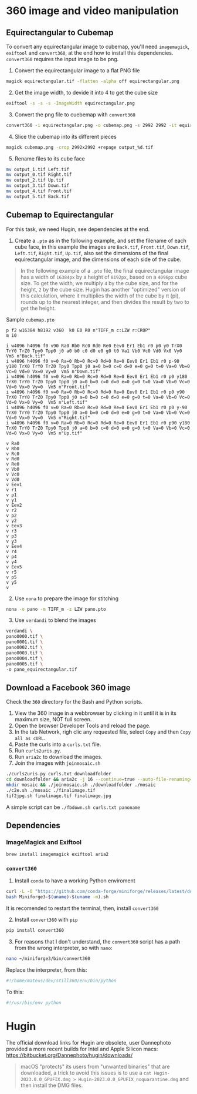 # 360 image and video manipulation

## Equirectangular to Cubemap

To convert any equirectangular image to cubemap, you'll need `imagemagick`, `exiftool` and `convert360`, at the end how to install this dependencies. `convert360` requires the input image to be png.

1. Convert the equirectangular image to a flat PNG file
```sh
magick equirectangular.tif -flatten -alpha off equirectangular.png
```

2. Get the image width, to devide it into 4 to get the cube size
```sh
exiftool -s -s -s -ImageWidth equirectangular.png
```

3. Convert the png file to cuebemap with `convert360`
```sh
convert360 -i equirectangular.png -o cubemap.png -s 2992 2992 -it equirectangular -ot cubemap
```

4. Slice the cubemap into its different pieces
```sh
magick cubemap.png -crop 2992x2992 +repage output_%d.tif
```

5. Rename files to its cube face
```sh
mv output_1.tif Left.tif
mv output_0.tif Right.tif
mv output_2.tif Up.tif
mv output_3.tif Down.tif
mv output_4.tif Front.tif
mv output_5.tif Back.tif
```

## Cubemap to Equirectangular

For this task, we need Hugin, see dependencies at the end.

1. Create a `.pto` as in the following example, and set the filename of each cube face, in this example the images are `Back.tif`, `Front.tif`, `Down.tif`, `Left.tif`, `Right.tif`, `Up.tif`, also set the dimensions of the final equirectangular image, and the dimensions of each side of the cube.

> In the following example of a `.pto` file, the final equirectangular image has a width of `16384px` by a height of `8192px`, based on a `4096px` cube size. To get the width, we multiply `4` by the cube size, and for the height, `2` by the cube size. Hugin has another "optimized" version of this calculation, where it multiplies the width of the cube by π (pi), rounds up to the nearest integer, and then divides the result by two to get the height.

Sample `cubemap.pto`
```
p f2 w16384 h8192 v360  k0 E0 R0 n"TIFF_m c:LZW r:CROP"
m i0

i w4096 h4096 f0 v90 Ra0 Rb0 Rc0 Rd0 Re0 Eev0 Er1 Eb1 r0 p0 y0 TrX0 TrY0 TrZ0 Tpy0 Tpp0 j0 a0 b0 c0 d0 e0 g0 t0 Va1 Vb0 Vc0 Vd0 Vx0 Vy0  Vm5 n"Back.tif"
i w4096 h4096 f0 v=0 Ra=0 Rb=0 Rc=0 Rd=0 Re=0 Eev0 Er1 Eb1 r0 p-90 y180 TrX0 TrY0 TrZ0 Tpy0 Tpp0 j0 a=0 b=0 c=0 d=0 e=0 g=0 t=0 Va=0 Vb=0 Vc=0 Vd=0 Vx=0 Vy=0  Vm5 n"Down.tif"
i w4096 h4096 f0 v=0 Ra=0 Rb=0 Rc=0 Rd=0 Re=0 Eev0 Er1 Eb1 r0 p0 y180 TrX0 TrY0 TrZ0 Tpy0 Tpp0 j0 a=0 b=0 c=0 d=0 e=0 g=0 t=0 Va=0 Vb=0 Vc=0 Vd=0 Vx=0 Vy=0  Vm5 n"Front.tif"
i w4096 h4096 f0 v=0 Ra=0 Rb=0 Rc=0 Rd=0 Re=0 Eev0 Er1 Eb1 r0 p0 y90 TrX0 TrY0 TrZ0 Tpy0 Tpp0 j0 a=0 b=0 c=0 d=0 e=0 g=0 t=0 Va=0 Vb=0 Vc=0 Vd=0 Vx=0 Vy=0  Vm5 n"Left.tif"
i w4096 h4096 f0 v=0 Ra=0 Rb=0 Rc=0 Rd=0 Re=0 Eev0 Er1 Eb1 r0 p0 y-90 TrX0 TrY0 TrZ0 Tpy0 Tpp0 j0 a=0 b=0 c=0 d=0 e=0 g=0 t=0 Va=0 Vb=0 Vc=0 Vd=0 Vx=0 Vy=0  Vm5 n"Right.tif"
i w4096 h4096 f0 v=0 Ra=0 Rb=0 Rc=0 Rd=0 Re=0 Eev0 Er1 Eb1 r0 p90 y180 TrX0 TrY0 TrZ0 Tpy0 Tpp0 j0 a=0 b=0 c=0 d=0 e=0 g=0 t=0 Va=0 Vb=0 Vc=0 Vd=0 Vx=0 Vy=0  Vm5 n"Up.tif"

v Ra0
v Rb0
v Rc0
v Rd0
v Re0
v Vb0
v Vc0
v Vd0
v Eev1
v r1
v p1
v y1
v Eev2
v r2
v p2
v y2
v Eev3
v r3
v p3
v y3
v Eev4
v r4
v p4
v y4
v Eev5
v r5
v p5
v y5
v

```

2. Use `nona` to prepare the image for stitching
```sh
nona -o pano -m TIFF_m -z LZW pano.pto
```

3. Use `verdandi` to blend the images
```sh
verdandi \
pano0000.tif \
pano0001.tif \
pano0002.tif \
pano0003.tif \
pano0004.tif \
pano0005.tif \
-o pano_equirectangular.tif
```

## Download a Facebook 360 image
Check the `360` directory for the Bash and Python scripts.
1. View the 360 image in a webbrowser by clicking in it until it is in its maximum size, NOT full screen.
2. Open the browser Developer Tools and reload the page.
3. In the tab Network, righ clic any requested file, select `Copy` and then `Copy all as cURL`.
4. Paste the curls into a `curls.txt` file.
5. Run `curls2uris.py`.
6. Run `aria2c` to download the images.
7. Join the images with `joinmosaic.sh`

```sh
./curls2uris.py curls.txt downloadfolder
cd downloadfolder && aria2c -j 16 --continue=true --auto-file-renaming=false -i uris.txt && cd ..
mkdir mosaic && ./joinmosaic.sh ./downloadfolder ./mosaic
./c2e.sh ./mosaic ./finalimage.tif 
tif2jpg.sh finalimage.tif finalimage.jpg
```

A simple script can be `./fbdown.sh curls.txt panoname`

## Dependencies

### ImageMagick and Exiftool
```sh
brew install imagemagick exiftool aria2
```

### `convert360`
1. Install `conda` to have a working Python enviroment
```sh
curl -L -O "https://github.com/conda-forge/miniforge/releases/latest/download/Miniforge3-$(uname)-$(uname -m).sh"
bash Miniforge3-$(uname)-$(uname -m).sh
```
It is recomended to restart the terminal, then, install `convert360`

2. Install `convert360` with `pip`
```sh
pip install convert360
```

3. For reasons that I don't understand, the `convert360` script has a path from the wrong interpreter, so with `nano`:
```sh
nano ~/miniforge3/bin/convert360
```

Replace the interpreter, from this:

```sh
#!/home/mateus/dev/still360/env/bin/python
```

To this:
```sh
#!/usr/bin/env python
```

# Hugin
The official download links for Hugin are obsolete, user Dannephoto provided a more recent builds for Intel and Apple Silicon macs:
https://bitbucket.org/Dannephoto/hugin/downloads/

> macOS "protects" its users from "unwanted binaries" that are downloaded, a trick to avoid this issues is to use a `cat Hugin-2023.0.0_GPUFIX.dmg > Hugin-2023.0.0_GPUFIX_noquarantine.dmg` and then install the DMG files.
